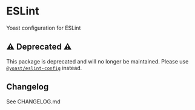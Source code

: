 # ESLint
Yoast configuration for ESLint

## ⚠️ Deprecated ⚠️
This package is deprecated and will no longer be maintained. Please use [`@yoast/eslint-config`](https://www.npmjs.com/package/@yoast/eslint-config) instead.

## Changelog

See CHANGELOG.md


